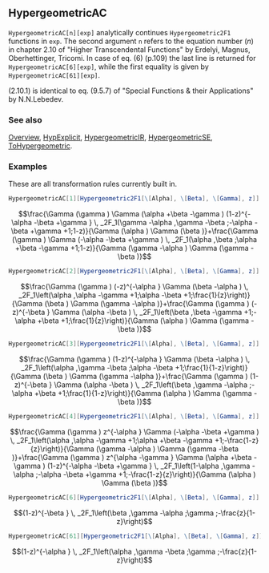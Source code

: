 ## HypergeometricAC

`HypergeometricAC[n][exp]` analytically continues `Hypergeometric2F1` functions in `exp`. The second argument `n` refers to the equation number ($n$) in chapter 2.10 of "Higher Transcendental Functions" by Erdelyi, Magnus, Oberhettinger, Tricomi. In case of eq. (6) (p.109) the last line is returned for `HypergeometricAC[6][exp]`, while the first equality is given by `HypergeometricAC[61][exp]`.

(2.10.1) is identical to eq. (9.5.7) of "Special Functions & their Applications" by N.N.Lebedev.

### See also

[Overview](Extra/FeynCalc.md), [HypExplicit](HypExplicit.md), [HypergeometricIR](HypergeometricIR.md), [HypergeometricSE](HypergeometricSE.md), [ToHypergeometric](ToHypergeometric.md).

### Examples

These are all transformation rules currently built in.

```mathematica
HypergeometricAC[1][Hypergeometric2F1[\[Alpha], \[Beta], \[Gamma], z]]
```

$$\frac{\Gamma (\gamma ) \Gamma (\alpha +\beta -\gamma ) (1-z)^{-\alpha -\beta +\gamma } \, _2F_1(\gamma -\alpha ,\gamma -\beta ;-\alpha -\beta +\gamma +1;1-z)}{\Gamma (\alpha ) \Gamma (\beta )}+\frac{\Gamma (\gamma ) \Gamma (-\alpha -\beta +\gamma ) \, _2F_1(\alpha ,\beta ;\alpha +\beta -\gamma +1;1-z)}{\Gamma (\gamma -\alpha ) \Gamma (\gamma -\beta )}$$

```mathematica
HypergeometricAC[2][Hypergeometric2F1[\[Alpha], \[Beta], \[Gamma], z]]
```

$$\frac{\Gamma (\gamma ) (-z)^{-\alpha } \Gamma (\beta -\alpha ) \, _2F_1\left(\alpha ,\alpha -\gamma +1;\alpha -\beta +1;\frac{1}{z}\right)}{\Gamma (\beta ) \Gamma (\gamma -\alpha )}+\frac{\Gamma (\gamma ) (-z)^{-\beta } \Gamma (\alpha -\beta ) \, _2F_1\left(\beta ,\beta -\gamma +1;-\alpha +\beta +1;\frac{1}{z}\right)}{\Gamma (\alpha ) \Gamma (\gamma -\beta )}$$

```mathematica
HypergeometricAC[3][Hypergeometric2F1[\[Alpha], \[Beta], \[Gamma], z]]
```

$$\frac{\Gamma (\gamma ) (1-z)^{-\alpha } \Gamma (\beta -\alpha ) \, _2F_1\left(\alpha ,\gamma -\beta ;\alpha -\beta +1;\frac{1}{1-z}\right)}{\Gamma (\beta ) \Gamma (\gamma -\alpha )}+\frac{\Gamma (\gamma ) (1-z)^{-\beta } \Gamma (\alpha -\beta ) \, _2F_1\left(\beta ,\gamma -\alpha ;-\alpha +\beta +1;\frac{1}{1-z}\right)}{\Gamma (\alpha ) \Gamma (\gamma -\beta )}$$

```mathematica
HypergeometricAC[4][Hypergeometric2F1[\[Alpha], \[Beta], \[Gamma], z]]
```

$$\frac{\Gamma (\gamma ) z^{-\alpha } \Gamma (-\alpha -\beta +\gamma ) \, _2F_1\left(\alpha ,\alpha -\gamma +1;\alpha +\beta -\gamma +1;-\frac{1-z}{z}\right)}{\Gamma (\gamma -\alpha ) \Gamma (\gamma -\beta )}+\frac{\Gamma (\gamma ) z^{\alpha -\gamma } \Gamma (\alpha +\beta -\gamma ) (1-z)^{-\alpha -\beta +\gamma } \, _2F_1\left(1-\alpha ,\gamma -\alpha ;-\alpha -\beta +\gamma +1;-\frac{1-z}{z}\right)}{\Gamma (\alpha ) \Gamma (\beta )}$$

```mathematica
HypergeometricAC[6][Hypergeometric2F1[\[Alpha], \[Beta], \[Gamma], z]]
```

$$(1-z)^{-\beta } \, _2F_1\left(\beta ,\gamma -\alpha ;\gamma ;-\frac{z}{1-z}\right)$$

```mathematica
HypergeometricAC[61][Hypergeometric2F1[\[Alpha], \[Beta], \[Gamma], z]]
```

$$(1-z)^{-\alpha } \, _2F_1\left(\alpha ,\gamma -\beta ;\gamma ;-\frac{z}{1-z}\right)$$
